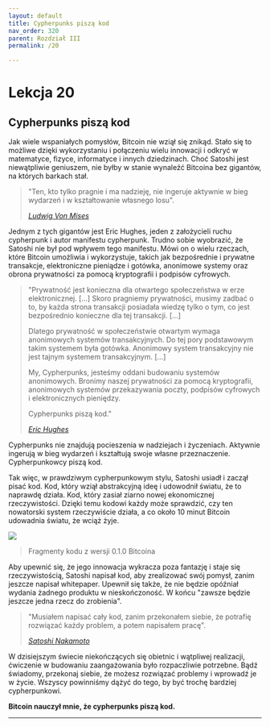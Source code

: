 ```yaml
---
layout: default
title: Cypherpunks piszą kod
nav_order: 320
parent: Rozdział III
permalink: /20

---
```


# Lekcja 20

## Cypherpunks piszą kod

Jak wiele wspaniałych pomysłów, Bitcoin nie wziął się znikąd. Stało się to możliwe dzięki wykorzystaniu i połączeniu wielu innowacji i odkryć w matematyce, fizyce, informatyce i innych dziedzinach. Choć Satoshi jest niewątpliwie geniuszem, nie byłby w stanie wynaleźć Bitcoina bez gigantów, na których barkach stał.

> "Ten, kto tylko pragnie i ma nadzieję, nie ingeruje aktywnie w bieg wydarzeń i w kształtowanie własnego losu".
> 
> *[Ludwig Von Mises](https://mises.org/library/human-action-0/html/pp/613)*

Jednym z tych gigantów jest Eric Hughes, jeden z założycieli ruchu cypherpunk i autor manifestu cypherpunk. Trudno sobie wyobrazić, że Satoshi nie był pod wpływem tego manifestu. Mówi on o wielu rzeczach, które Bitcoin umożliwia i wykorzystuje, takich jak bezpośrednie i prywatne transakcje, elektroniczne pieniądze i gotówka, anonimowe systemy oraz obrona prywatności za pomocą kryptografii i podpisów cyfrowych.

> "Prywatność jest konieczna dla otwartego społeczeństwa w erze elektronicznej. [...] Skoro pragniemy prywatności, musimy zadbać o to, by każda strona transakcji posiadała wiedzę tylko o tym, co jest bezpośrednio konieczne dla tej transakcji. [...]
> 
> Dlatego prywatność w społeczeństwie otwartym wymaga anonimowych systemów transakcyjnych. Do tej pory podstawowym takim systemem była gotówka. Anonimowy system transakcyjny nie jest tajnym systemem transakcyjnym. [...]
> 
> My, Cypherpunks, jesteśmy oddani budowaniu systemów anonimowych. Bronimy naszej prywatności za pomocą kryptografii, anonimowych systemów przekazywania poczty, podpisów cyfrowych i elektronicznych pieniędzy.
> 
> Cypherpunks piszą kod."
> 
> *[Eric Hughes](https://www.activism.net/cypherpunk/manifesto.html)*

Cypherpunks nie znajdują pocieszenia w nadziejach i życzeniach. Aktywnie ingerują w bieg wydarzeń i kształtują swoje własne przeznaczenie. Cypherpunkowcy piszą kod.

Tak więc, w prawdziwym cypherpunkowym stylu, Satoshi usiadł i zaczął pisać kod. Kod, który wziął abstrakcyjną ideę i udowodnił światu, że to naprawdę działa. Kod, który zasiał ziarno nowej ekonomicznej rzeczywistości. Dzięki temu kodowi każdy może sprawdzić, czy ten nowatorski system rzeczywiście działa, a co około 10 minut Bitcoin udowadnia światu, że wciąż żyje.

![](https://21lessons.com/assets/images/bitcoin-v0.1-code.png)
> Fragmenty kodu z wersji 0.1.0 Bitcoina

Aby upewnić się, że jego innowacja wykracza poza fantazję i staje się rzeczywistością, Satoshi napisał kod, aby zrealizować swój pomysł, zanim jeszcze napisał whitepaper. Upewnił się także, że nie będzie opóźniał wydania żadnego produktu w nieskończoność. W końcu "zawsze będzie jeszcze jedna rzecz do zrobienia".

> "Musiałem napisać cały kod, zanim przekonałem siebie, że potrafię rozwiązać każdy problem, a potem napisałem pracę".
>
> *[Satoshi Nakamoto](https://www.metzdowd.com/pipermail/cryptography/2008-November/014832.html)*

W dzisiejszym świecie niekończących się obietnic i wątpliwej realizacji, ćwiczenie w budowaniu zaangażowania było rozpaczliwie potrzebne. Bądź świadomy, przekonaj siebie, że możesz rozwiązać problemy i wprowadź je w życie. Wszyscy powinniśmy dążyć do tego, by być trochę bardziej cypherpunkowi.

**Bitcoin nauczył mnie, że cypherpunks piszą kod.**

---

